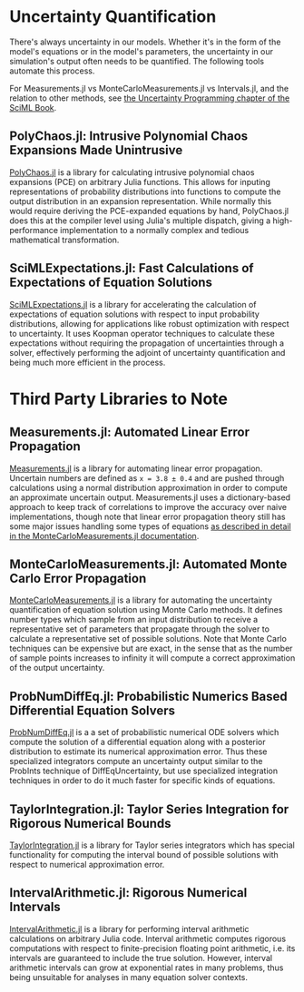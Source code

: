 # Uncertainty Quantification

There's always uncertainty in our models. Whether it's in the form of the model's equations
or in the model's parameters, the uncertainty in our simulation's output often needs to be
quantified. The following tools automate this process.

For Measurements.jl vs MonteCarloMeasurements.jl vs Intervals.jl, and the relation to other
methods, see [the Uncertainty Programming chapter of the SciML Book](https://book.sciml.ai/notes/19-Uncertainty_Programming-Generalized_Uncertainty_Quantification/).

## PolyChaos.jl: Intrusive Polynomial Chaos Expansions Made Unintrusive

[PolyChaos.jl](https://github.com/SciML/PolyChaos.jl) is a library for calculating
intrusive polynomial chaos expansions (PCE) on arbitrary Julia functions. This allows
for inputing representations of probability distributions into functions to compute
the output distribution in an expansion representation. While normally this would require
deriving the PCE-expanded equations by hand, PolyChaos.jl does this at the compiler level
using Julia's multiple dispatch, giving a high-performance implementation to a normally
complex and tedious mathematical transformation.

## SciMLExpectations.jl: Fast Calculations of Expectations of Equation Solutions

[SciMLExpectations.jl](https://github.com/SciML/SciMLExpectations.jl) is a library for
accelerating the calculation of expectations of equation solutions with respect to
input probability distributions, allowing for applications like robust optimization
with respect to uncertainty. It uses Koopman operator techniques to calculate these
expectations without requiring the propagation of uncertainties through a solver,
effectively performing the adjoint of uncertainty quantification and being much more
efficient in the process.

# Third Party Libraries to Note

## Measurements.jl: Automated Linear Error Propagation

[Measurements.jl](https://github.com/JuliaPhysics/Measurements.jl) is a library for
automating linear error propagation. Uncertain numbers are defined as `x = 3.8 ± 0.4`
and are pushed through calculations using a normal distribution approximation in order
to compute an approximate uncertain output. Measurements.jl uses a dictionary-based
approach to keep track of correlations to improve the accuracy over naive implementations,
though note that linear error propagation theory still has some major issues handling
some types of equations
[as described in detail in the MonteCarloMeasurements.jl documentation](https://baggepinnen.github.io/MonteCarloMeasurements.jl/v1.0/comparison/).

## MonteCarloMeasurements.jl: Automated Monte Carlo Error Propagation

[MonteCarloMeasurements.jl](https://github.com/baggepinnen/MonteCarloMeasurements.jl)
is a library for automating the uncertainty quantification of equation solution using
Monte Carlo methods. It defines number types which sample from an input distribution
to receive a representative set of parameters that propagate through the solver to
calculate a representative set of possible solutions. Note that Monte Carlo techniques
can be expensive but are exact, in the sense that as the number of sample points increases
to infinity it will compute a correct approximation of the output uncertainty.

## ProbNumDiffEq.jl: Probabilistic Numerics Based Differential Equation Solvers

[ProbNumDiffEq.jl](https://github.com/nathanaelbosch/ProbNumDiffEq.jl) is a a set of
probabilistic numerical ODE solvers which compute the solution of a differential
equation along with a posterior distribution to estimate its numerical approximation
error. Thus these specialized integrators compute an uncertainty output similar to
the ProbInts technique of DiffEqUncertainty, but use specialized integration techniques
in order to do it much faster for specific kinds of equations.

## TaylorIntegration.jl: Taylor Series Integration for Rigorous Numerical Bounds

[TaylorIntegration.jl](https://github.com/PerezHz/TaylorIntegration.jl) is a library
for Taylor series integrators which has special functionality for computing the
interval bound of possible solutions with respect to numerical approximation error.

## IntervalArithmetic.jl: Rigorous Numerical Intervals

[IntervalArithmetic.jl](https://github.com/JuliaIntervals/IntervalArithmetic.jl) is a
library for performing interval arithmetic calculations on arbitrary Julia code. Interval
arithmetic computes rigorous computations with respect to finite-precision floating point
arithmetic, i.e. its intervals are guaranteed to include the true solution. However,
interval arithmetic intervals can grow at exponential rates in many problems, thus being
unsuitable for analyses in many equation solver contexts.
